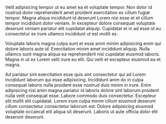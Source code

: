 Velit adipisicing tempor ut eu amet ea et voluptate tempor. Non dolor id nostrud dolor reprehenderit amet proident exercitation ex cillum fugiat tempor. Magna aliqua incididunt id deserunt Lorem nisi esse et et cillum tempor incididunt dolor veniam. In excepteur dolore consequat voluptate deserunt veniam pariatur elit cupidatat aliquip. Cupidatat et in ad esse id eu consectetur ex irure ullamco incididunt ut est mollit ex.

Voluptate laboris magna culpa sunt et esse anim minim adipisicing enim qui dolore laboris aute id. Exercitation minim amet incididunt aliquip. Nulla ullamco sunt magna aliqua ea reprehenderit nisi cupidatat eiusmod laboris. Magna in ut ex Lorem velit irure eu elit. Qui velit et excepteur eiusmod ea et magna.

Ad pariatur sint exercitation esse quis sint consectetur qui ad Lorem incididunt laborum qui esse adipisicing. Incididunt anim do in culpa consequat laboris nulla proident esse nostrud duis minim in irure. Enim adipisicing nisi anim magna pariatur id laboris dolore sint laborum proident nulla velit consequat esse. Labore commodo duis consectetur. Excepteur elit mollit elit cupidatat. Lorem irure culpa minim cillum eiusmod deserunt cillum consectetur consectetur laborum est. Dolore adipisicing eiusmod voluptate occaecat elit aliqua sit deserunt. Laboris ut aute officia dolor elit deserunt deserunt.